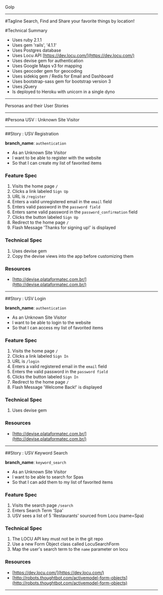 Golp

---

#Tagline
Search, Find and Share your favorite things by location!


#Technical Summary
* Uses ruby 2.1.1
* Uses gem 'rails', '4.1.1'
* Uses Postgres database
* Uses Locu API [https://dev.locu.com/](https://dev.locu.com/)
* Uses devise gem for authentication
* Uses Google Maps v3 for mapping
* Uses geocoder gem for geocoding
* Uses sidekiq gem / Redis for Email and Dashboard
* Uses bootstrap-sass gem for bootstrap version 3
* Uses jQuery
* Is deployed to Heroku with unicorn in a single dyno

---

Personas and their User Stories

---

#Persona USV : Unknown Site Visitor

---

##Story : USV Registration

__branch_name__: ```authentication```

* As an Unknown Site Visitor
* I want to be able to register with the website
* So that I can create my list of favorited items

### Feature Spec
1. Visits the home page ```/```
2. Clicks a link labeled ```Sign Up```
3. URL is ```/register```
4. Enters a valid unregistered email in the ```email``` field
5. Enters valid password in the ```password field```
6. Enters same valid password in the ```password_confirmation``` field
7. Clicks the button labeled ```Sign Up```
8. Redirect to the home page ```/```
9. Flash Message 'Thanks for signing up!' is displayed


### Technical Spec
1. Uses devise gem
2. Copy the devise views into the app before customizing them

### Resources
* [http://devise.plataformatec.com.br/](http://devise.plataformatec.com.br/)


---

##Story : USV Login

__branch_name__: ```authentication```

* As an Unknown Site Visitor
* I want to be able to login to the website
* So that I can access my list of favorited items

### Feature Spec
1. Visits the home page ```/```
2. Clicks a link labeled ```Sign In```
3. URL is ```/login```
4. Enters a valid registered email in the ```email``` field
5. Enters the valid password in the ```password field```
7. Clicks the button labeled ```Sign In```
8. Redirect to the home page ```/```
9. Flash Message 'Welcome Back!' is displayed


### Technical Spec
1. Uses devise gem

### Resources
* [http://devise.plataformatec.com.br/](http://devise.plataformatec.com.br/)


---

##Story : USV Keyword Search

__branch_name__: ```keyword_search```

* As an Unknown Site Visitor
* I want to be able to search for Spas
* So that I can add them to my list of favorited items

### Feature Spec
1. Visits the search page ```/search```
2. Enters Search Term 'Spa'
3. USV sees a list of 5 'Restaurants' sourced from Locu (name=Spa)

### Technical Spec
1. The LOCU API key must not be in the git repo
2. Use a new Form Object class called LocuSearchForm
3. Map the user's search term to the ```name``` parameter on locu

### Resources
* [https://dev.locu.com/](https://dev.locu.com/)
* [http://robots.thoughtbot.com/activemodel-form-objects](http://robots.thoughtbot.com/activemodel-form-objects)

---







